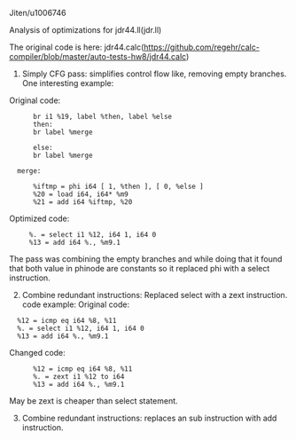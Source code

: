 Jiten/u1006746

Analysis of optimizations for jdr44.ll(jdr.ll)

The original code is here: jdr44.calc(https://github.com/regehr/calc-compiler/blob/master/auto-tests-hw8/jdr44.calc)

1) Simply CFG pass:
     simplifies control flow like, removing empty branches. One interesting example:

Original code:
```
      br i1 %19, label %then, label %else
      then:                                           
      br label %merge

      else:                                           
      br label %merge
```
      merge:                                         
```   
      %iftmp = phi i64 [ 1, %then ], [ 0, %else ]
      %20 = load i64, i64* %m9
      %21 = add i64 %iftmp, %20
```
Optimized code:
```
     %. = select i1 %12, i64 1, i64 0
     %13 = add i64 %., %m9.1
```
The pass was combining the empty branches and while doing that it found that both value in phinode are constants so it replaced phi with a select instruction.

2) Combine redundant instructions: Replaced select with a zext instruction. code example:
Original code:
```
  %12 = icmp eq i64 %8, %11
  %. = select i1 %12, i64 1, i64 0
  %13 = add i64 %., %m9.1
```
Changed code:
```  
      %12 = icmp eq i64 %8, %11
      %. = zext i1 %12 to i64
      %13 = add i64 %., %m9.1
```
May be zext is cheaper than select statement.

3) Combine redundant instructions: replaces an sub instruction with add instruction.
